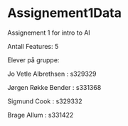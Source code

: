 # Assignement1Data
Assignement 1 for intro to AI

Antall Features: 5

Elever på gruppe:

Jo Vetle Albrethsen : s329329

Jørgen Røkke Bender : s331368

Sigmund Cook : s329332

Brage Allum : s331422

